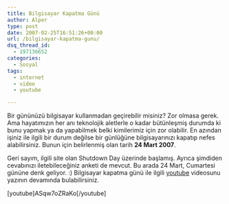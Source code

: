 ```yaml
---
title: Bilgisayar Kapatma Günü
author: Alper
type: post
date: 2007-02-25T16:51:26+00:00
url: /bilgisayar-kapatma-gunu/
dsq_thread_id:
  - 197136652
categories:
  - Sosyal
tags:
  - internet
  - video
  - youtube

---
```

Bir gününüzü bilgisayar kullanmadan geçirebilir misiniz? Zor olmasa gerek. Ama hayatımızın her anı teknolojik aletlerle o kadar bütünleşmiş durumda ki bunu yapmak ya da yapabilmek belki kimilerimiz için zor olabilir. En azından işiniz ile ilgili bir durum değilse bir günlüğüne bilgisayarınızı kapatıp nefes alabilirsiniz. Bunun için belirlenmiş olan tarih **24 Mart 2007**. 

Geri sayım, ilgili site olan Shutdown Day üzerinde başlamış. Ayrıca şimdiden cevabınızı iletebileceğiniz anketi de mevcut. Bu arada 24 Mart, Cumartesi gününe denk geliyor. :) Bilgisayar kapatma günü ile ilgili [youtube][1] videosunu yazının devamında bulabilirsiniz.

[youtube]ASqw7oZRaKo[/youtube]

 [1]: https://www.murekkep.org/etiket/youtube